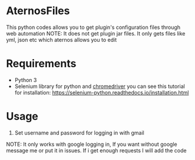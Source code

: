 # AternosFiles

This python codes allows you to get plugin's configuration files through web automation
NOTE: It does not get plugin jar files. It only gets files like yml, json etc which aternos allows you to edit

# Requirements
 - Python 3
 - Selenium library for python and <span style="text-decoration:underline">chromedriver</span>
  you can see this tutorial for installation: https://selenium-python.readthedocs.io/installation.html

# Usage
1. Set username and password for logging in with gmail

NOTE: It only works with google logging in, If you want without google message me or put it in issues. If i get enough requests I will add the code
